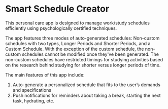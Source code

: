 # Smart Schedule Creator
This personal care app is designed to manage work/study schedules efficiently using psychologically certified techniques.

The app features three modes of auto-generated schedules: Non-custom schedules with two types, Longer Periods and Shorter Periods, and a Custom Schedule. With the exception of the custom schedule, the non-custom schedules cannot be modified once they've been generated. The non-custom schedules have restricted timings for studying activities based on the research behind studying for shorter versus longer periods of time. 

The main features of this app include: 

1. Auto-generate a personalized schedule that fits to the user’s demands and specifications
2. Push notifications for reminders about taking a break, starting the next task, hydrating, etc. 
<p align="center">
  <img width ="124" height="265" src="homepage.gif>
</p>
